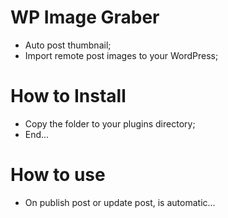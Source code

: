 # WP Image Graber
* Auto post thumbnail;
* Import remote post images to your WordPress;

# How to Install
* Copy the folder to your plugins directory;
* End...

# How to use
* On publish post or update post, is automatic...
